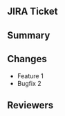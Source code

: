 ## JIRA Ticket
<!-- Link to the related Jira ticket -->

## Summary
<!-- A short description of the PR -->

## Changes
- Feature 1
- Bugfix 2

## Reviewers
<!-- Add relevant reviewers -->
